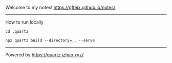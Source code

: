 Welcome to my notes! https://gfteix.github.io/notes/ 

---


How to run locally

```
cd .quartz
```


```
npx quartz build --directory=.. --serve
```

---

Powered by https://quartz.jzhao.xyz/